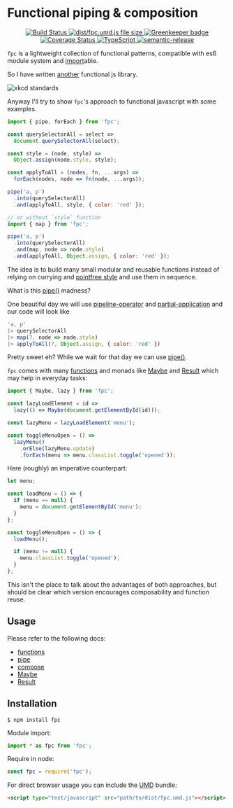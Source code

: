 # Functional piping & composition

<div align="center">
  <a href="https://travis-ci.org/emilianobovetti/fpc" target="_blank">
    <img src="https://travis-ci.org/emilianobovetti/fpc.svg?branch=master" alt="Build Status">
  </a>
  <a href="https://github.com/emilianobovetti/fpc/blob/master/dist/fpc.umd.js" target="_blank">
    <img src="https://badge-size.herokuapp.com/emilianobovetti/fpc/master/dist/fpc.umd.js" alt="dist/fpc.umd.js file size">
  </a>
  <a href="https://greenkeeper.io/" target="_blank">
    <img src="https://badges.greenkeeper.io/emilianobovetti/fpc.svg" alt="Greenkeeper badge">
  </a>
  <a href="https://coveralls.io/github/emilianobovetti/fpc?branch=master" target="_blank">
    <img src="https://coveralls.io/repos/github/emilianobovetti/fpc/badge.svg?branch=master" alt="Coverage Status">
  </a>
  <a href="https://github.com/emilianobovetti/fpc/blob/master/src/index.d.ts" target="_blank">
    <img src="https://img.shields.io/badge/TypeScript-.d.ts-blue.svg" alt="TypeScript">
  </a>
  <a href="https://github.com/semantic-release/semantic-release" target="_blank">
    <img src="https://img.shields.io/badge/%20%20%F0%9F%93%A6%F0%9F%9A%80-semantic--release-e10079.svg" alt="semantic-release">
  </a>
</div>

`fpc` is a lightweight collection of functional patterns, compatible with es6 module system and [import][Statement-import]able.

So I have written [another][awesome-fp-js] functional js library.

![xkcd standards][xkcd-standards]

Anyway I'll try to show `fpc`'s approach to functional javascript with some examples.

```javascript
import { pipe, forEach } from 'fpc';

const querySelectorAll = select =>
  document.querySelectorAll(select);

const style = (node, style) =>
  Object.assign(node.style, style);

const applyToAll = (nodes, fn, ...args) =>
  forEach(nodes, node => fn(node, ...args));

pipe('a, p')
  .into(querySelectorAll)
  .and(applyToAll, style, { color: 'red' });

// or without `style` function
import { map } from 'fpc';

pipe('a, p')
  .into(querySelectorAll)
  .and(map, node => node.style)
  .and(applyToAll, Object.assign, { color: 'red' });
```

The idea is to build many small modular and reusable functions instead of relying on currying and [pointfree style][point-free] and use them in sequence.

What is this [pipe()][pipe] madness?

One beautiful day we will use [pipeline-operator][tc39-proposal-pipeline-operator] and [partial-application][tc39-proposal-partial-application] and our code will look like

```javascript
'a, p'
|> querySelectorAll
|> map(?, node => node.style)
|> applyToAll(?, Object.assign, { color: 'red' })
```

Pretty sweet eh? While we wait for that day we can use [pipe()][pipe].

`fpc` comes with many [functions][functions] and monads like [Maybe][maybe-docs] and [Result][result-docs] which may help in everyday tasks:

```javascript
import { Maybe, lazy } from 'fpc';

const lazyLoadElement = id =>
  lazy(() => Maybe(document.getElementById(id)));

const lazyMenu = lazyLoadElement('menu');

const toggleMenuOpen = () =>
  lazyMenu()
    .orElse(lazyMenu.update)
    .forEach(menu => menu.classList.toggle('opened'));
```

Here (roughly) an imperative counterpart:

```javascript
let menu;

const loadMenu = () => {
  if (menu == null) {
    menu = document.getElementById('menu');
  }
};

const toggleMenuOpen = () => {
  loadMenu();

  if (menu != null) {
    menu.classList.toggle('opened');
  }
};
```

This isn't the place to talk about the advantages of both approaches, but should be clear which version encourages composability and function reuse.

## Usage

Please refer to the following docs:

- [functions][functions]
- [pipe][piping-docs]
- [compose][composition-docs]
- [Maybe][maybe-docs]
- [Result][result-docs]

## Installation

```
$ npm install fpc
```

Module import:

```javascript
import * as fpc from 'fpc';
```

Require in node:

```javascript
const fpc = require('fpc');
```

For direct browser usage you can include the [UMD][umdjs-umd] bundle:

```HTML
<script type="text/javascript" src="path/to/dist/fpc.umd.js"></script>
```

[pipe]: docs/README.md#user-content-pipe

[functions]: docs/README.md
[piping-docs]: docs/piping.md
[composition-docs]: docs/composition.md
[maybe-docs]: docs/maybe.md
[result-docs]: docs/result.md

[point-free]: https://wiki.haskell.org/Pointfree
[xkcd-standards]: https://imgs.xkcd.com/comics/standards.png
[awesome-fp-js]: https://github.com/stoeffel/awesome-fp-js
[tc39-proposal-pipeline-operator]: https://github.com/tc39/proposal-pipeline-operator
[tc39-proposal-partial-application]: https://github.com/tc39/proposal-partial-application
[umdjs-umd]: https://github.com/umdjs/umd

[Statement-throw]: https://developer.mozilla.org/en-US/docs/Web/JavaScript/Reference/Statements/throw
[Statement-import]: https://developer.mozilla.org/en-US/docs/Web/JavaScript/Reference/Statements/import

[Operators-typeof]: https://developer.mozilla.org/en-US/docs/Web/JavaScript/Reference/Operators/typeof

[Glossary-falsy]: https://developer.mozilla.org/en-US/docs/Glossary/Falsy

[API-console]: https://developer.mozilla.org/en-US/docs/Web/API/console

[Glob-null]: https://developer.mozilla.org/en-US/docs/Web/JavaScript/Reference/Global_Objects/null
[Glob-undefined]: https://developer.mozilla.org/en-US/docs/Web/JavaScript/Reference/Global_Objects/undefined
[Glob-String]: https://developer.mozilla.org/en-US/docs/Web/JavaScript/Reference/Global_Objects/String
[Glob-Boolean]: https://developer.mozilla.org/en-US/docs/Web/JavaScript/Reference/Global_Objects/Boolean
[Glob-Object]: https://developer.mozilla.org/en-US/docs/Web/JavaScript/Reference/Global_Objects/Object
[Glob-NaN]: https://developer.mozilla.org/en-US/docs/Web/JavaScript/Reference/Global_Objects/NaN
[Glob-Infinity]: https://developer.mozilla.org/en-US/docs/Web/JavaScript/Reference/Global_Objects/Infinity
[Glob-Error]: https://developer.mozilla.org/en-US/docs/Web/JavaScript/Reference/Global_Objects/Error
[Glob-TypeError]: https://developer.mozilla.org/en-US/docs/Web/JavaScript/Reference/Global_Objects/TypeError
[Glob-Array-slice]: https://developer.mozilla.org/en-US/docs/Web/JavaScript/Reference/Global_Objects/Array/slice
